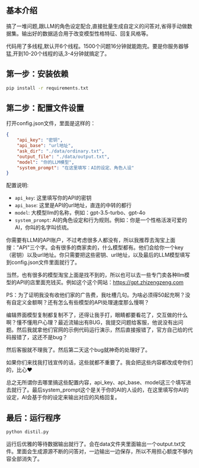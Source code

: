 ## 基本介绍
搞了一堆问题,跟LLM的角色设定配合,直接批量生成自定义的问答对,省得手动做数据集。输出好的数据适合用于改变模型性格特征、回复风格等。

代码用了多线程,默认开6个线程。1500个问题16分钟就能跑完。要是你服务器够猛,开到10-20个线程的话,3-4分钟就搞定了。

## 第一步：安装依赖
```bash
pip install -r requirements.txt
```

## 第二步：配置文件设置
打开config.json文件，里面是这样的：
```json
{
    "api_key": "密钥",
    "api_base": "url地址", 
    "ask_dir": "./data/ordinary.txt",
    "output_file": "./data/output.txt",
    "model": "你的LLM模型",
    "system_prompt": "在这里填写：AI的设定、角色人设"
}
```

配置说明:
- `api_key`: 这里填写你的API的密钥
- `api_base`: 这里是API的url地址，直连的中转的都行
- `model`: 大模型llm的名称，例如：gpt-3.5-turbo、gpt-4o
- `system_prompt`: AI的角色设定和行为规则。例如：你是一个性格活泼可爱的AI，你叫的名字叫侦琉。



你需要有LLM的API账户，不过考虑很多人都没有，所以我推荐去淘宝上面搜："API"三个字。会有很多的商家卖的，什么模型都有。他们会给你一个key（密钥）以及url地址。你只需要把这些密钥、url地址，以及最后的LLM模型填写到config.json文件里面就行了。

当然，也有很多的模型淘宝上面是找不到的，所以也可以去一些专门卖各种llm模型的API的店里面充钱买。例如这个这个网站：https://gpt.zhizengzeng.com 

PS：为了证明我没有收他们家的广告费，我吐槽几句。为啥必须得50起充啊？没有自定义金额啊？还有怎么有些模型的API处理速度那么慢啊？

编辑界面模型复制都复制不了，还得让我手打，眼睛都要看花了，交互做的什么啊？懂不懂用户心理？最近流输出有BUG，我提交问题给客服，他说没有出问题。然后我就拿他们官网的示例代码运行演示，然后直接报错了，官方自己给的代码报错了，这还不是bug？

然后客服就不理我了。然后第二天这个bug就神奇的处理好了。

如果你们来找我打钱宣传的话，这些就都不重要了。我会把这些内容都改成夸你们的，比心❤️

总之无所谓你去哪里搞这些配置内容，api_key、api_base、model这三个填写进去就行了。最后system_prompt这个是关于你的AI的人设的，在这里填写你AI的设定，AI会基于你的设定来输出对应的风格回复。

## 最后：运行程序
```bash
python distil.py
```

运行后优雅的等待数据输出就行了。会在data文件夹里面输出一个output.txt文件。里面会生成源源不断的问答对，一边输出一边保存，所以不用担心额度不够内容全部消失了。
